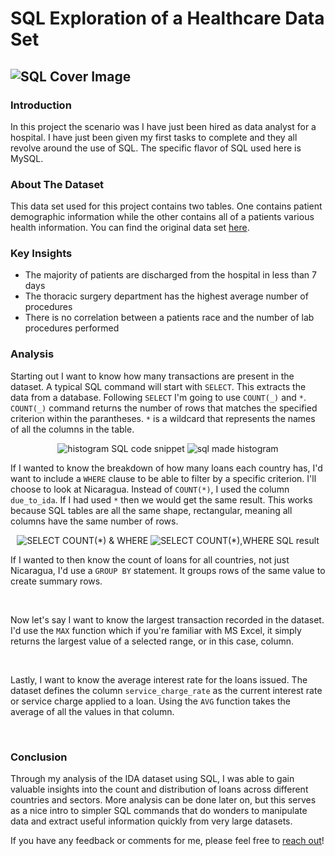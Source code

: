 # SQL Exploration of a Healthcare Data Set

![SQL Cover Image](images/sql-2_cover-image_module_5.jpg)
---

### Introduction
In this project the scenario was I have just been hired as data analyst for a hospital. I have just been given my first tasks to complete and they all revolve around the use of SQL. The specific flavor of SQL used here is MySQL.

### About The Dataset

This data set used for this project contains two tables. One contains patient demographic information while the other contains all of a patients various health information. You can find the original data set [here](https://www.kaggle.com/code/iabhishekofficial/prediction-on-hospital-readmission/data?select=diabetic_data.csv).

### Key Insights

- The majority of patients are discharged from the hospital in less than 7 days
- The thoracic surgery department has the highest average number of procedures
- There is no correlation between a patients race and the number of lab procedures performed

### Analysis



Starting out I want to know how many transactions are present in the dataset.  A typical SQL command will start with `SELECT`. This extracts the data from a database. Following `SELECT` I'm going to use `COUNT(_)` and `*`. `COUNT(_)` command returns the number of rows that matches the specified criterion within the parantheses. `*` is a wildcard that represents the names of all the columns in the table.

<p align="center">
  <img src="/images/1_Mod5_Histograms.png" alt="histogram SQL code snippet">
  <img src="/images/sql_histogram_reuslt.png" alt="sql made histogram">
</p>

If I wanted to know the breakdown of how many loans each country has, I'd want to include a `WHERE` clause to be able to filter by a specific criterion.  I'll choose to look at Nicaragua.  Instead of `COUNT(*)`, I used the column `due_to_ida`.  If I had used `*` then we would get the same result.  This works because SQL tables are all the same shape, rectangular, meaning all columns have the same number of rows.

<p align="center">
  <img src="/images/6.png" alt="SELECT COUNT(*) & WHERE">
   <img src="/images/6-SQLResult_COUNT&WHERE.png" alt="SELECT COUNT(*),WHERE SQL result">
</p>

If I wanted to then know the count of loans for all countries, not just Nicaragua, I'd use a `GROUP BY` statement.  It groups rows of the same value to create summary rows.

<p align="center">
  <img src="/images/7.png" alt="">
   <img src="/images/8.jpg" alt="">
</p>

Now let's say I want to know the largest transaction recorded in the dataset.  I'd use the `MAX` function which if you're familiar with MS Excel, it simply returns the largest value of a selected range, or in this case, column.

<p align="center">
  <img src="/images/9.1.png" alt="">
   <img src="/images/10-SQLResult_MAX.png" alt="">
</p>

Lastly, I want to know the average interest rate for the loans issued. The dataset defines the column `service_charge_rate` as the current interest rate or service charge applied to a loan.  Using the `AVG` function takes the average of all the values in that column.

<p align="center">
  <img src="/images/13.png" alt="">
   <img src="/images/14-SQLResult-AVG.png" alt="">
</p>


### Conclusion

Through my analysis of the IDA dataset using SQL, I was able to gain valuable insights into the count and distribution of loans across different countries and sectors. More analysis can be done later on, but this serves as a nice intro to simpler SQL commands that do wonders to manipulate data and extract useful information quickly from very large datasets.

If you have any feedback or comments for me, please feel free to [reach out](https://www.linkedin.com/in/gregory-santoro/)!

